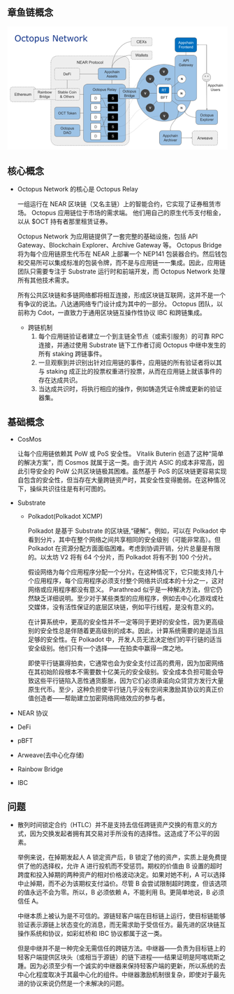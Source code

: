 ## 章鱼链概念
![](./pic/octopus.png)
## 核心概念
- Octopus Network 的核心是 Octopus Relay

	一组运行在 NEAR 区块链（又名主链）上的智能合约，它实现了证券租赁市场。 Octopus 应用链位于市场的需求端。 他们用自己的原生代币支付租金，以从 $OCT 持有者那里租赁证券。
	
	Octopus Network 为应用链提供了一套完整的基础设施，包括 API Gateway、Blockchain Explorer、Archive Gateway 等。 Octopus Bridge 将为每个应用链原生代币在 NEAR 上部署一个 NEP141 包装器合约。然后钱包和交易所可以集成标准的包装令牌，而不是与应用链一一集成。因此，应用链团队只需要专注于 Substrate 运行时和前端开发，而 Octopus Network 处理所有其他技术需求。
	
	所有公共区块链和多链网络都将相互连接，形成区块链互联网，这并不是一个有争议的说法。八达通网络专门设计成为其中的一部分。 Octopus 团队，以前称为 Cdot，一直致力于通用区块链互操作性协议 IBC 和跨链集成。
	
	- 跨链机制
		1. 每个应用链验证者建立一个到主链全节点（或索引服务）的可靠 RPC 连接，并通过使用 Substrate 链下工作者订阅 Octopus 中继中发生的所有 staking 跨链事件。 
		2. 一旦观察到并识别出针对应用链的事件，应用链的所有验证者将以其与 staking 成正比的投票权重进行投票，从而在应用链上就该事件的存在达成共识。
		3. 当达成共识时，将执行相应的操作，例如铸造凭证令牌或更新的验证器集。


## 基础概念
- CosMos

	让每个应用链依赖其 PoW 或 PoS 安全性。 Vitalik Buterin 创造了这种“简单的解决方案”，而 Cosmos 就属于这一类。由于流片 ASIC 的成本非常高，因此引导安全的 PoW 公共区块链极其困难。虽然基于 PoS 的区块链更容易实现自包含的安全性，但当存在大量跨链资产时，其安全性变得脆弱。在这种情况下，操纵共识往往是有利可图的。
- Substrate
	- Polkadot(Polkadot XCMP)

		Polkadot 是基于 Substrate 的区块链,“硬解”。例如，可以在 Polkadot 中看到分片，其中在整个网络之间共享相同的安全级别（可能非常高）。但 Polkadot 在资源分配方面面临困难。考虑到协调开销，分片总量是有限的。以太坊 V2 将有 64 个分片，而 Polkadot 将有不到 100 个分片。
	
		假设网络为每个应用程序分配一个分片。在这种情况下，它只能支持几十个应用程序，每个应用程序必须支付整个网络共识成本的十分之一，这对网络或应用程序都没有意义。 Parathread 似乎是一种解决方法，但它仍然缺乏详细说明。至少对于某些类型的应用程序，例如去中心化游戏或社交媒体，没有活性保证的底层区块链，例如平行线程，是没有意义的。
		
		在计算系统中，更高的安全性并不一定等同于更好的安全性，因为更高级别的安全性总是伴随着更高级别的成本。因此，计算系统需要的是适当且足够的安全性。在 Polkadot 中，开发人员无法决定他们的平行链的适当安全级别。他们只有一个选择——在拍卖中赢得一席之地。
		
		即使平行链赢得拍卖，它通常也会为安全支付过高的费用，因为加密网络在其初始阶段根本不需要数十亿美元的安全级别。安全成本负担可能会导致这些平行链陷入恶性通货膨胀，因为它们必须承诺向众贷贷方发行大量原生代币。至少，这种负担使平行链几乎没有空间来激励其协议的真正价值创造者——帮助建立加密网络网络效应的参与者。
- NEAR 协议
- DeFi
- pBFT
- Arweave(去中心化存储)	
- Rainbow Bridge
- IBC

		
## 问题
- 散列时间锁定合约（HTLC）并不是支持去信任跨链资产交换的有意义的方式，因为交换发起者拥有其交易对手所没有的选择性。这造成了不公平的因素。

	举例来说，在掉期发起人 A 锁定资产后，B 锁定了他的资产，实质上是免费提供了他的选择权，允许 A 进行投机而不受惩罚。期权的价值由 B 设置的超时跨度和投入掉期的两种资产的相对价格波动决定。如果对她不利，A 可以选择中止掉期，而不必为该期权支付溢价。尽管 B 会尝试限制超时跨度，但该选项的值永远不会为零。所以，B 必须依赖 A，不能利用 B。更简单地说，B 必须信任 A。
	
	中继本质上被认为是不可信的。源链轻客户端在目标链上运行，使目标链能够验证表示源链上状态变化的消息，而无需求助于受信任方。最先进的区块链互操作系统和协议，如彩虹桥和 IBC 协议都属于这一类。

	但是中继并不是一种完全无需信任的跨链方法。中继器——负责为目标链上的轻客户端提供区块头（或相当于源链）的链下进程——结果证明是阿喀琉斯之踵。因为必须至少有一个诚实的中继器来保持轻客户端的更新，所以系统的去中心化程度取决于其最中心化的组件。中继器激励机制很复杂，即使对于最先进的协议来说仍然是一个未解决的问题。